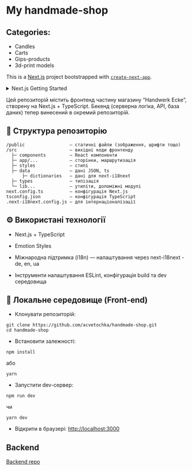# My handmade-shop

## Categories:

- Candles
- Carts
- Gips-products
- 3d-print models

This is a [Next.js](https://nextjs.org) project bootstrapped with [`create-next-app`](https://nextjs.org/docs/app/api-reference/cli/create-next-app).

<details> 
<summary> Next.js Getting Started</summary>

First, run the development server:

```bash
npm run dev
# or
yarn dev
# or
pnpm dev
# or
bun dev
```

Open [http://localhost:3000](http://localhost:3000) with your browser to see the result.

You can start editing the page by modifying `app/page.tsx`. The page auto-updates as you edit the file.

This project uses [`next/font`](https://nextjs.org/docs/app/building-your-application/optimizing/fonts) to automatically optimize and load [Geist](https://vercel.com/font), a new font family for Vercel.

## Learn More

To learn more about Next.js, take a look at the following resources:

- [Next.js Documentation](https://nextjs.org/docs) - learn about Next.js features and API.
- [Learn Next.js](https://nextjs.org/learn) - an interactive Next.js tutorial.

You can check out [the Next.js GitHub repository](https://github.com/vercel/next.js) - your feedback and contributions are welcome!

## Deploy on Vercel

The easiest way to deploy your Next.js app is to use the [Vercel Platform](https://vercel.com/new?utm_medium=default-template&filter=next.js&utm_source=create-next-app&utm_campaign=create-next-app-readme) from the creators of Next.js.

Check out our [Next.js deployment documentation](https://nextjs.org/docs/app/building-your-application/deploying) for more details.

</details>

Цей репозиторій містить фронтенд частину магазину “Handwerk Ecke”, створену на Next.js + TypeScript.
Бекенд (серверна логіка, API, база даних) тепер винесений в окремий репозиторій.

## 📁 Структура репозиторію

```
/public                 — статичні файли (зображення, шрифти тощо)
/src                    — вихідні коди фронтенду
  ├─ components         — React компоненти
  ├─ app/...            — сторінки, маршрутизація
  ├─ styles             — стилі
  ├─ data               — дані JSON, ts
      ├─ dictionaries   — дані для next-i18next
  ├─ types              — типізація
  └─ lib...             — утиліти, допоміжні модулі
next.config.ts          — конфігурація Next.js
tsconfig.json           — конфігурація TypeScript
.next-i18next.config.js — для інтернаціоналізації
```

## ⚙️ Використані технології

- Next.js + TypeScript

- Emotion Styles

- Міжнародна підтримка (i18n) — налаштування через next-i18next - de, en, ua

- Інструменти налаштування ESLint, конфігурація build та dev середовища

## 🚀 Локальне середовище (Front-end)

- Клонувати репозиторій:

```
git clone https://github.com/acvetochka/handmade-shop.git
cd handmade-shop
```

- Встановити залежності:

```
npm install
```

або

```
yarn
```

- Запустити dev-сервер:

```
npm run dev
```

чи

```
yarn dev
```

- Відкрити в браузері: [http://localhost:3000](http://localhost:3000)

## Backend

[Backend repo](https://github.com/Handwerk-Ecke/hw-ecke-backend)
